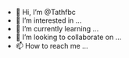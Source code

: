- 👋 Hi, I’m @Tathfbc
- 👀 I’m interested in ...
- 🌱 I’m currently learning ...
- 💞️ I’m looking to collaborate on ...
- 📫 How to reach me ...

<!---
Tathfbc/Tathfbc is a ✨ special ✨ repository because its `README.md` (this file) appears on your GitHub profile.
You can click the Preview link to take a look at your changes.
--->
